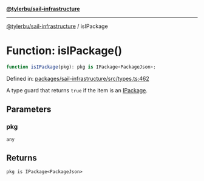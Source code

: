 [**@tylerbu/sail-infrastructure**](../README.md)

***

[@tylerbu/sail-infrastructure](../README.md) / isIPackage

# Function: isIPackage()

```ts
function isIPackage(pkg): pkg is IPackage<PackageJson>;
```

Defined in: [packages/sail-infrastructure/src/types.ts:462](https://github.com/tylerbutler/tools-monorepo/blob/main/packages/sail-infrastructure/src/types.ts#L462)

A type guard that returns `true` if the item is an [IPackage](../interfaces/IPackage.md).

## Parameters

### pkg

`any`

## Returns

`pkg is IPackage<PackageJson>`
